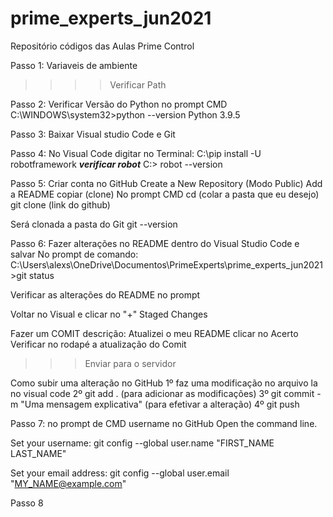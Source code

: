 # prime_experts_jun2021
Repositório códigos das Aulas Prime Control

Passo 1: Variaveis de ambiente
>>>> Verificar Path

Passo 2: Verificar Versão do Python no prompt CMD
C:\WINDOWS\system32>python --version
Python 3.9.5

Passo 3: Baixar Visual studio Code e Git

Passo 4: No Visual Code digitar no Terminal:
C:\pip install -U robotframework
***verificar robot***
C:\> robot --version

Passo 5: Criar conta no GitHub
Create a New Repository (Modo Public)
Add a README
copiar (clone)
No prompt CMD
cd (colar a pasta que eu desejo)
git clone (link do github)

Será clonada a pasta do Git
git --version

Passo 6: Fazer alterações no README dentro do Visual Studio Code e salvar
No prompt de comando:
C:\Users\alexs\OneDrive\Documentos\PrimeExperts\prime_experts_jun2021>git status

Verificar as alterações do README no prompt

Voltar no Visual e clicar no "+"
Staged Changes

Fazer um COMIT
descrição: Atualizei o meu README
clicar no Acerto
Verificar no rodapé a atualização do Comit
>>>Enviar para o servidor

Como subir uma alteração no GitHub
1º faz uma modificação no arquivo la no visual code
2º git add . (para adicionar as modificações)
3º git commit -m "Uma mensagem explicativa" (para efetivar a alteração)
4º git push

Passo 7: no prompt de CMD username no GitHub
Open the command line.

Set your username:
git config --global user.name "FIRST_NAME LAST_NAME"

Set your email address:
git config --global user.email "MY_NAME@example.com"

Passo 8
